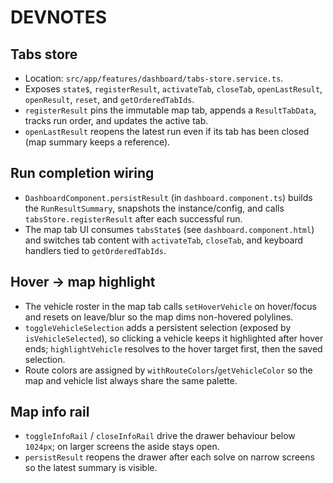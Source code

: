 # DEVNOTES

## Tabs store
- Location: `src/app/features/dashboard/tabs-store.service.ts`.
- Exposes `state$`, `registerResult`, `activateTab`, `closeTab`, `openLastResult`, `openResult`, `reset`, and `getOrderedTabIds`.
- `registerResult` pins the immutable map tab, appends a `ResultTabData`, tracks run order, and updates the active tab.
- `openLastResult` reopens the latest run even if its tab has been closed (map summary keeps a reference).

## Run completion wiring
- `DashboardComponent.persistResult` (in `dashboard.component.ts`) builds the `RunResultSummary`, snapshots the instance/config, and calls `tabsStore.registerResult` after each successful run.
- The map tab UI consumes `tabsState$` (see `dashboard.component.html`) and switches tab content with `activateTab`, `closeTab`, and keyboard handlers tied to `getOrderedTabIds`.

## Hover → map highlight
- The vehicle roster in the map tab calls `setHoverVehicle` on hover/focus and resets on leave/blur so the map dims non-hovered polylines.
- `toggleVehicleSelection` adds a persistent selection (exposed by `isVehicleSelected`), so clicking a vehicle keeps it highlighted after hover ends; `highlightVehicle` resolves to the hover target first, then the saved selection.
- Route colors are assigned by `withRouteColors`/`getVehicleColor` so the map and vehicle list always share the same palette.

## Map info rail
- `toggleInfoRail` / `closeInfoRail` drive the drawer behaviour below `1024px`; on larger screens the aside stays open.
- `persistResult` reopens the drawer after each solve on narrow screens so the latest summary is visible.
